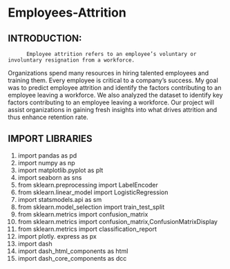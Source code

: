 # Employees-Attrition
## INTRODUCTION:
          Employee attrition refers to an employee’s voluntary or involuntary resignation from a workforce.
Organizations spend many resources in hiring talented employees and training them. Every employee is critical to a company’s success. 
My goal was to predict employee attrition and identify the factors contributing to an employee leaving a workforce.
We also analyzed the dataset to identify key factors contributing to an employee leaving a workforce. 
Our project will assist organizations in gaining fresh insights into what drives attrition and thus enhance retention rate.

## IMPORT LIBRARIES
  1)  import pandas as pd
  2)  import numpy as np
  3)  import matplotlib.pyplot as plt
  4)  import seaborn as sns
  5)  from sklearn.preprocessing import LabelEncoder
  6)  from sklearn.linear_model import LogisticRegression
  7)  import statsmodels.api as sm
  8)  from sklearn.model_selection import train_test_split
  9)  from sklearn.metrics import confusion_matrix
 10)  from sklearn.metrics import confusion_matrix,ConfusionMatrixDisplay
 11)  from sklearn.metrics import classification_report
 12)  import plotly. express as px
 13)  import dash
 14)  import dash_html_components as html
 15)  import dash_core_components as dcc
